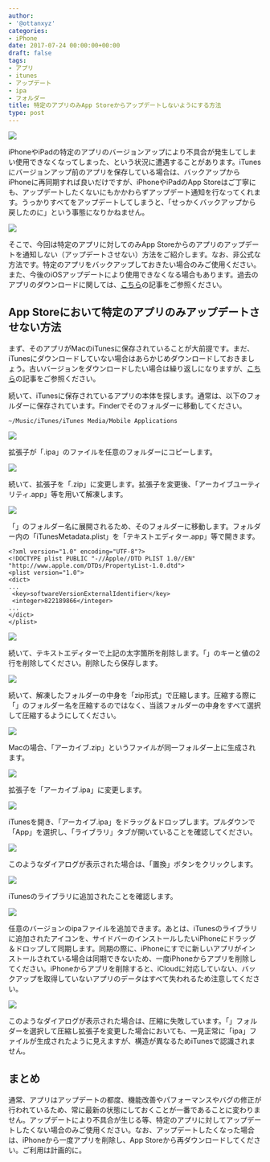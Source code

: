 ```yaml
---
author:
- '@ottanxyz'
categories:
- iPhone
date: 2017-07-24 00:00:00+00:00
draft: false
tags:
- アプリ
- itunes
- アップデート
- ipa
- フォルダー
title: 特定のアプリのみApp Storeからアップデートしないようにする方法
type: post
---
```


![](170724-5975ba4393afe.jpg)

iPhoneやiPadの特定のアプリのバージョンアップにより不具合が発生してしまい使用できなくなってしまった、という状況に遭遇することがあります。iTunesにバージョンアップ前のアプリを保存している場合は、バックアップからiPhoneに再同期すれば良いだけですが、iPhoneやiPadのApp Storeはご丁寧にも、アップデートしたくないにもかかわらずアップデート通知を行なってくれます。うっかりすべてをアップデートしてしまうと、「せっかくバックアップから戻したのに」という事態になりかねません。

![](170724-5975bc20b9c96.png)

そこで、今回は特定のアプリに対してのみApp Storeからのアプリのアップデートを通知しない（アップデートさせない）方法をご紹介します。なお、非公式な方法です。特定のアプリをバックアップしておきたい場合のみご使用ください。また、今後のiOSアップデートにより使用できなくなる場合もあります。過去のアプリのダウンロードに関しては、[こちら](/posts/2016/01/app-store-old-version-apps-6824/)の記事をご参照ください。

## App Storeにおいて特定のアプリのみアップデートさせない方法

まず、そのアプリがMacのiTunesに保存されていることが大前提です。まだ、iTunesにダウンロードしていない場合はあらかじめダウンロードしておきましょう。古いバージョンをダウンロードしたい場合は繰り返しになりますが、[こちら](/posts/2016/01/app-store-old-version-apps-6824/)の記事をご参照ください。

続いて、iTunesに保存されているアプリの本体を探します。通常は、以下のフォルダーに保存されています。Finderでそのフォルダーに移動してください。

    ~/Music/iTunes/iTunes Media/Mobile Applications

![](170724-5975bc2ee6ff5.png)

拡張子が「<AppName>.ipa」のファイルを任意のフォルダーにコピーします。

![](170724-5975c90ee6752.png)

続いて、拡張子を「<AppName>.zip」に変更します。拡張子を変更後、「アーカイブユーティリティ.app」等を用いて解凍します。

![](170724-5975c934d869c.png)

「<AppName>」のフォルダー名に展開されるため、そのフォルダーに移動します。フォルダー内の「iTunesMetadata.plist」を「テキストエディター.app」等で開きます。

    <?xml version="1.0" encoding="UTF-8"?>
    <!DOCTYPE plist PUBLIC "-//Apple//DTD PLIST 1.0//EN" "http://www.apple.com/DTDs/PropertyList-1.0.dtd">
    <plist version="1.0">
    <dict>
    ...
     <key>softwareVersionExternalIdentifier</key>
     <integer>822189866</integer>
    ...
    </dict>
    </plist>

![](170724-5975c9974c94f.png)

続いて、テキストエディターで上記の太字箇所を削除します。「<softwareVersionExternalIdentifier>」のキーと値の2行を削除してください。削除したら保存します。

![](170724-5975c9f923233.png)

続いて、解凍したフォルダーの中身を「zip形式」で圧縮します。圧縮する際に「<AppName>」のフォルダー名を圧縮するのではなく、当該フォルダーの中身をすべて選択して圧縮するようにしてください。

![](170724-5975ca3b92ea7.png)

Macの場合、「アーカイブ.zip」というファイルが同一フォルダー上に生成されます。

![](170724-5975ca5ec8bc3.png)

拡張子を「アーカイブ.ipa」に変更します。

![](170724-5975ca70f0d46.png)

iTunesを開き、「アーカイブ.ipa」をドラッグ＆ドロップします。プルダウンで「App」を選択し、「ライブラリ」タブが開いていることを確認してください。

![](170724-5975cac60b1d7.png)

このようなダイアログが表示された場合は、「置換」ボタンをクリックします。

![](170724-5975cae7f0776.png)

iTunesのライブラリに追加されたことを確認します。

![](170724-5975cb00281ad.png)

任意のバージョンのipaファイルを追加できます。あとは、iTunesのライブラリに追加されたアイコンを、サイドバーのインストールしたいiPhoneにドラッグ＆ドロップして同期します。同期の際に、iPhoneにすでに新しいアプリがインストールされている場合は同期できないため、一度iPhoneからアプリを削除してください。iPhoneからアプリを削除すると、iCloudに対応していない、バックアップを取得していないアプリのデータはすべて失われるため注意してください。

![](170724-5975caacd2419.png)

このようなダイアログが表示された場合は、圧縮に失敗しています。「<AppName>」フォルダーを選択して圧縮し拡張子を変更した場合においても、一見正常に「ipa」ファイルが生成されたように見えますが、構造が異なるためiTunesで認識されません。

## まとめ

通常、アプリはアップデートの都度、機能改善やパフォーマンスやバグの修正が行われているため、常に最新の状態にしておくことが一番であることに変わりません。アップデートにより不具合が生じる等、特定のアプリに対してアップデートしたくない場合のみご使用ください。なお、アップデートしたくなった場合は、iPhoneから一度アプリを削除し、App Storeから再ダウンロードしてください。ご利用は計画的に。
